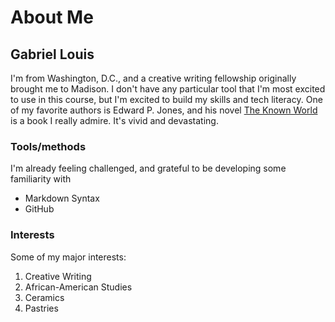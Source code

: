 
# About Me

## Gabriel Louis

I'm from Washington, D.C., and a creative writing fellowship originally brought me to Madison. I don't have any particular tool that I'm most excited to use in this course, but I'm excited to build my skills and tech literacy. One of my favorite authors is Edward P. Jones, and his novel [The Known World](https://bookshop.org/books/the-known-world/9780060557553) is a book I really admire. It's vivid and devastating.

### Tools/methods
I'm already feeling challenged, and grateful to be developing some familiarity with
- Markdown Syntax
- GitHub

### Interests
Some of my major interests:
1. Creative Writing
2. African-American Studies
3. Ceramics
4. Pastries